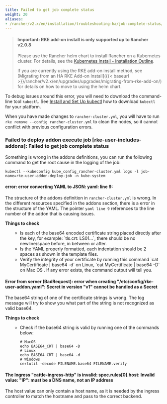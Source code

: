 ```yaml
---
title: Failed to get job complete status
weight: 20
aliases:
- /rancher/v2.x/en/installation/troubleshooting-ha/job-complete-status/
---
```


> #### **Important: RKE add-on install is only supported up to Rancher v2.0.8**
>
>Please use the Rancher helm chart to install Rancher on a Kubernetes cluster. For details, see the [Kubernetes Install - Installation Outline]({{<baseurl>}}/rancher/v2.x/en/installation/k8s-install/#installation-outline).
>
>If you are currently using the RKE add-on install method, see [Migrating from an HA RKE Add-on Install]({{< baseurl >}}/rancher/v2.x/en/upgrades/upgrades/migrating-from-rke-add-on/) for details on how to move to using the helm chart.

To debug issues around this error, you will need to download the command-line tool `kubectl`. See [Install and Set Up kubectl](https://kubernetes.io/docs/tasks/tools/install-kubectl/) how to download `kubectl` for your platform.

When you have made changes to `rancher-cluster.yml`, you will have to run `rke remove --config rancher-cluster.yml` to clean the nodes, so it cannot conflict with previous configuration errors.

### Failed to deploy addon execute job [rke-user-includes-addons]: Failed to get job complete status

Something is wrong in the addons definitions, you can run the following command to get the root cause in the logging of the job:

```
kubectl --kubeconfig kube_config_rancher-cluster.yml logs -l job-name=rke-user-addon-deploy-job -n kube-system
```

#### error: error converting YAML to JSON: yaml: line 9:

The structure of the addons definition in `rancher-cluster.yml` is wrong. In the different resources specified in the addons section, there is a error in the structure of the YAML. The pointer  `yaml line 9` references to the line number of the addon that is causing issues.

<b>Things to check</b>
<ul>
<ul>
<li>Is each of the base64 encoded certificate string placed directly after the key, for example: `tls.crt: LS01...`, there should be no newline/space before, in between or after.</li>
<li>Is the YAML properly formatted, each indentation should be 2 spaces as shown in the template files.</li>
<li>Verify the integrity of your certificate by running this command `cat MyCertificate | base64 -d` on Linux, `cat MyCertificate | base64 -D` on Mac OS . If any error exists, the command output will tell you.
</ul>
</ul>

#### Error from server (BadRequest): error when creating "/etc/config/rke-user-addon.yaml": Secret in version "v1" cannot be handled as a Secret

The base64 string of one of the certificate strings is wrong. The log message will try to show you what part of the string is not recognized as valid base64.

<b>Things to check</b>
<ul>
<ul>
<li>Check if the base64 string is valid by running one of the commands below:</li>

```
# MacOS
echo BASE64_CRT | base64 -D
# Linux
echo BASE64_CRT | base64 -d
# Windows
certutil -decode FILENAME.base64 FILENAME.verify
```

</ul>
</ul>

#### The Ingress "cattle-ingress-http" is invalid: spec.rules[0].host: Invalid value: "IP": must be a DNS name, not an IP address

The host value can only contain a host name, as it is needed by the ingress controller to match the hostname and pass to the correct backend.
